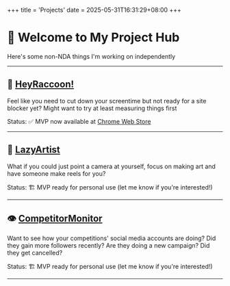 +++
title = 'Projects'
date = 2025-05-31T16:31:29+08:00
+++

# 👋 Welcome to My Project Hub

Here's some non-NDA things I'm working on independently

---

## 🦝 [HeyRaccoon!](https://heyraccoon.com)

Feel like you need to cut down your screentime but not ready for a site blocker yet? Might want to try at least measuring things first

Status: ✅ MVP now available at [Chrome Web Store](https://chromewebstore.google.com/detail/heyraccoon-browser-analyt/dpcgngcnhefnffoggbhllcnlnonnegfo)

---

## 🎨 [LazyArtist](https://lazyartistwebdemo-5mzkfvzu9w6xigwh7ffbcr.streamlit.app/)

What if you could just point a camera at yourself, focus on making art and have someone make reels for you?

Status: 🏗️ MVP ready for personal use (let me know if you're interested!)

------

## 👁️ [CompetitorMonitor](https://socmedstatsapp.streamlit.app/)
Want to see how your competitions' social media accounts are doing? Did they gain more followers recently? Are they doing a new campaign? Did they get cancelled?

Status: 🏗️ MVP ready for personal use (let me know if you're interested!)

---

